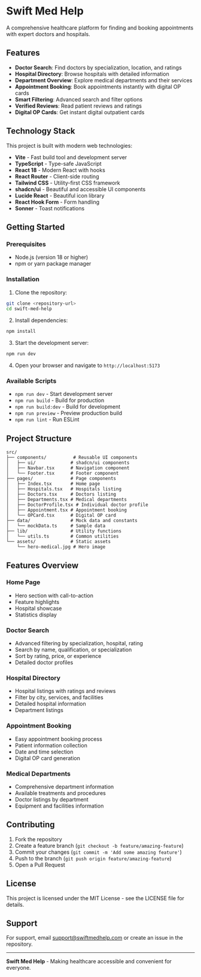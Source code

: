 # Swift Med Help

A comprehensive healthcare platform for finding and booking appointments with expert doctors and hospitals.

## Features

- **Doctor Search**: Find doctors by specialization, location, and ratings
- **Hospital Directory**: Browse hospitals with detailed information
- **Department Overview**: Explore medical departments and their services
- **Appointment Booking**: Book appointments instantly with digital OP cards
- **Smart Filtering**: Advanced search and filter options
- **Verified Reviews**: Read patient reviews and ratings
- **Digital OP Cards**: Get instant digital outpatient cards

## Technology Stack

This project is built with modern web technologies:

- **Vite** - Fast build tool and development server
- **TypeScript** - Type-safe JavaScript
- **React 18** - Modern React with hooks
- **React Router** - Client-side routing
- **Tailwind CSS** - Utility-first CSS framework
- **shadcn/ui** - Beautiful and accessible UI components
- **Lucide React** - Beautiful icon library
- **React Hook Form** - Form handling
- **Sonner** - Toast notifications

## Getting Started

### Prerequisites

- Node.js (version 18 or higher)
- npm or yarn package manager

### Installation

1. Clone the repository:
```bash
git clone <repository-url>
cd swift-med-help
```

2. Install dependencies:
```bash
npm install
```

3. Start the development server:
```bash
npm run dev
```

4. Open your browser and navigate to `http://localhost:5173`

### Available Scripts

- `npm run dev` - Start development server
- `npm run build` - Build for production
- `npm run build:dev` - Build for development
- `npm run preview` - Preview production build
- `npm run lint` - Run ESLint

## Project Structure

```
src/
├── components/          # Reusable UI components
│   ├── ui/             # shadcn/ui components
│   ├── Navbar.tsx      # Navigation component
│   └── Footer.tsx      # Footer component
├── pages/              # Page components
│   ├── Index.tsx       # Home page
│   ├── Hospitals.tsx   # Hospitals listing
│   ├── Doctors.tsx     # Doctors listing
│   ├── Departments.tsx # Medical departments
│   ├── DoctorProfile.tsx # Individual doctor profile
│   ├── Appointment.tsx # Appointment booking
│   └── OPCard.tsx      # Digital OP card
├── data/               # Mock data and constants
│   └── mockData.ts     # Sample data
├── lib/                # Utility functions
│   └── utils.ts        # Common utilities
└── assets/             # Static assets
    └── hero-medical.jpg # Hero image
```

## Features Overview

### Home Page
- Hero section with call-to-action
- Feature highlights
- Hospital showcase
- Statistics display

### Doctor Search
- Advanced filtering by specialization, hospital, rating
- Search by name, qualification, or specialization
- Sort by rating, price, or experience
- Detailed doctor profiles

### Hospital Directory
- Hospital listings with ratings and reviews
- Filter by city, services, and facilities
- Detailed hospital information
- Department listings

### Appointment Booking
- Easy appointment booking process
- Patient information collection
- Date and time selection
- Digital OP card generation

### Medical Departments
- Comprehensive department information
- Available treatments and procedures
- Doctor listings by department
- Equipment and facilities information

## Contributing

1. Fork the repository
2. Create a feature branch (`git checkout -b feature/amazing-feature`)
3. Commit your changes (`git commit -m 'Add some amazing feature'`)
4. Push to the branch (`git push origin feature/amazing-feature`)
5. Open a Pull Request

## License

This project is licensed under the MIT License - see the LICENSE file for details.

## Support

For support, email support@swiftmedhelp.com or create an issue in the repository.

---

**Swift Med Help** - Making healthcare accessible and convenient for everyone.